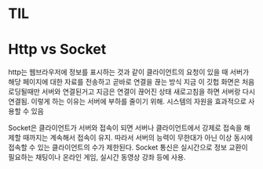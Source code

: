 # TIL

# Http vs Socket

http는  웹브라우저에 정보를 표시하는 것과 같이 클라이언트의 요청이 있을 때 서버가 해당 페이지에 대한 자료를 전송하고 곧바로 연결을 끊는 방식
지금 이 깃헙 화면은 처음 로딩될때만 서버와 연결된거고 지금은 연결이 끊어진 상태
새로고침을 하면 서버랑 다시 연결됨. 
이렇게 하는 이유는 서버에 부하를 줄이기 위해. 시스템의 자원을 효과적으로 사용할 수 있음

Socket은 클라이언트가 서버와 접속이 되면 서버나 클라이언트에서 강제로 접속을 해제할 때까지는 계속해서 접속이 유지. 
따라서 서버의 능력이 무한대가 아닌 이상 동시에 접속할 수 있는 클라이언트의 수가 제한된다.
Socket 통신은 실시간으로 정보 교환이 필요하는 채팅이나 온라인 게임, 실시간 동영상 강좌 등에 사용. 

